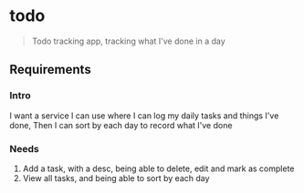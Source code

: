 # todo
> Todo tracking app, tracking what I've done in a day

## Requirements
### Intro
I want a service I can use where I can log my daily tasks and things I've done, Then I can sort by each day to record what I've done
### Needs
1. Add a task, with a desc, being able to delete, edit and mark as complete
2. View all tasks, and being able to sort by each day
